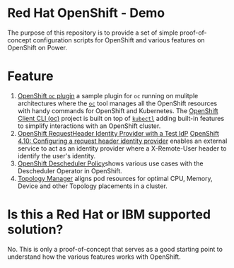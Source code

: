 # Red Hat OpenShift - Demo

The purpose of this repository is to provide a set of simple proof-of-concept configuration scripts for OpenShift and various features on OpenShift on Power.

# Feature
1. [OpenShift `oc` plugin](oc_plugin) a sample plugin for `oc` running on mulitple architectures where the [`oc`](https://access.redhat.com/downloads/content/290/ver=4.10/rhel---8/4.10.6/x86_64/product-software) tool manages all the OpenShift resources with handy commands for OpenShift and Kubernetes. The [OpenShift Client CLI (oc)](https://github.com/openshift/oc) project is built on top of [`kubectl`](https://kubernetes.io/docs/reference/kubectl/) adding built-in features to simplify interactions with an OpenShift cluster.
1. [OpenShift RequestHeader Identity Provider with a Test IdP](alternative_auth_request_header) [OpenShift 4.10: Configuring a request header identity provider](https://docs.openshift.com/container-platform/4.10/authentication/identity_providers/configuring-request-header-identity-provider.html) enables an external service to act as an identity provider where a X-Remote-User header to identify the user's identity.
1. [OpenShift Descheduler Policy](descheduler_policy)shows various use cases with the Descheduler Operator in OpenShift.
1. [Topology Manager](topology_manager) aligns pod resources for optimal CPU, Memory, Device and other Topology placements in a cluster.

# Is this a Red Hat or IBM supported solution?

No. This is only a proof-of-concept that serves as a good starting point to understand how the various features works with OpenShift.